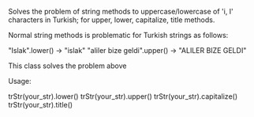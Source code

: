 Solves the problem of string methods to uppercase/lowercase of 'i, I' characters in Turkish; for upper, lower, capitalize, title methods.

Normal string methods is problematic for Turkish strings as follows:

"Islak".lower() -> "islak" 
"aliler bize geldi".upper() -> "ALILER BIZE GELDI" 

This class solves the problem above

Usage: 

trStr(your_str).lower() 
trStr(your_str).upper() 
trStr(your_str).capitalize() 
trStr(your_str).title()